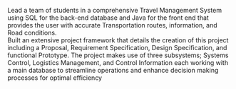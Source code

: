 Lead a team of students in a comprehensive Travel Management System using SQL for the back-end database and Java for the front end that provides the user with accurate Transportation routes, information, and Road conditions.  
Built an extensive project framework that details the creation of this project including a Proposal, Requirement Specification, Design Specification, and functional Prototype.
The project makes use of three subsystems; Systems Control, Logistics Management, and Control Information each working with a main database to streamline operations and enhance decision making processes for optimal efficiency
